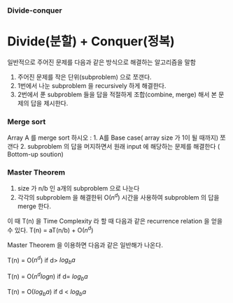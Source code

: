 ### Divide-conquer

# Divide(분할) + Conquer(정복) 
일반적으로 주어진 문제를 다음과 같은 방식으로 해결하는 알고리즘을 말함

1. 주어진 문제를 작은 단위(subproblem) 으로 쪼갠다.
2. 1번에서 나눈 subproblem 을 recursively 하게 해결한다.
3. 2번에서 푼 subproblem 들을 답을 적절하게 조합(combine, merge) 해서 본 문제의 답을 제시한다.


### Merge sort

Array A 를 merge sort 하시오 : 1. A를 Base case( array size 가 1이 될 때까지) 쪼갠다 2. subproblem 의 답을 머지하면서 원래 input 에 해당하는 문제를 해결한다 ( Bottom-up soution)

### Master Theorem

1. size 가 n/b 인 a개의 subproblem 으로 나눈다 
2. 각각의 subproblem 을 해결한뒤 O($n^d$) 시간을 사용하여 subproblem 의 답을 merge 한다.

이 때 T(n) 을 Time Complexity 라 할 때 다음과 같은 recurrence relation 을 얻을 수 있다.
T(n) = aT(n/b) + O($n^d$)

Master Theorem 을 이용하면 다음과 같은 일반해가 나온다.

T(n) =  O($n^d$) if d> $log_b{a}$ 

T(n) =  O($n^dlog{n}$) if d= $log_b{a}$ 

T(n) =  O($log_b{a}$) if d < $log_b{a}$ 
       
       

